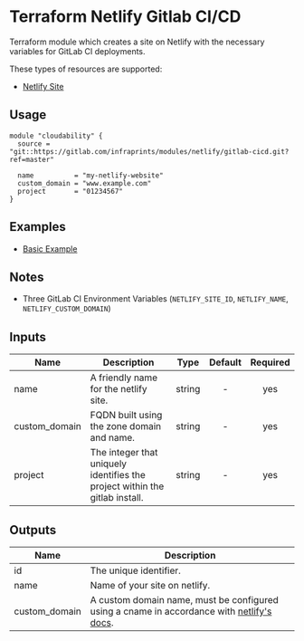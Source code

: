 # Terraform Netlify Gitlab CI/CD

Terraform module which creates a site on Netlify with the necessary variables for GitLab CI deployments.

These types of resources are supported:

* [Netlify Site](https://www.terraform.io/docs/providers/netlify/r/netlify_site.html)

## Usage

```hcl
module "cloudability" {
  source = "git::https://gitlab.com/infraprints/modules/netlify/gitlab-cicd.git?ref=master"

  name          = "my-netlify-website"
  custom_domain = "www.example.com"
  project       = "01234567"
}
```

## Examples

* [Basic Example](examples/basic)

## Notes

* Three GitLab CI Environment Variables (`NETLIFY_SITE_ID`, `NETLIFY_NAME`, `NETLIFY_CUSTOM_DOMAIN`)

## Inputs

| Name | Description | Type | Default | Required |
|------|-------------|:----:|:-----:|:-----:|
| name | A friendly name for the netlify site. | string | - | yes |
| custom_domain | FQDN built using the zone domain and name. | string | - | yes |
| project | The integer that uniquely identifies the project within the gitlab install. | string | - | yes |

## Outputs

| Name | Description |
|------|-------------|
| id | The unique identifier. |
| name | Name of your site on netlify. |
| custom_domain | A custom domain name, must be configured using a cname in accordance with [netlify's docs](https://www.netlify.com/docs/custom-domains/). |